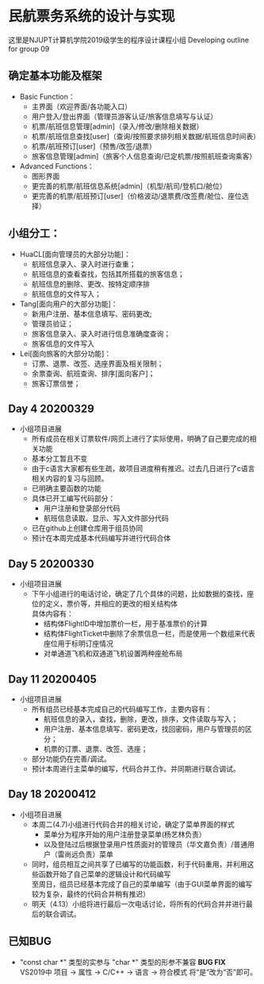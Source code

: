﻿# 民航票务系统的设计与实现
这里是NJUPT计算机学院2019级学生的程序设计课程小组
Developing outline for group 09

## 确定基本功能及框架
* Basic Function：
	* 主界面（欢迎界面/各功能入口）
	* 用户登入/登出界面（管理员游客认证/旅客信息填写与认证）
	* 机票/航班信息管理[admin]（录入/修改/删除相关数据）
	* 机票/航班信息查找[user]（查询/按照要求排列相关数据/航班信息时间表）
	* 机票/航班预订[user]（预售/改签/退票）
	* 旅客信息管理[admin]（旅客个人信息查询/已定机票/按照航班查询乘客）
* Advanced Functions：
	* 图形界面
	* 更完善的机票/航班信息系统[admin]（机型/航司/登机口/舱位）
	* 更完善的机票/航班预订[user]（价格波动/退票费/改签费/舱位、座位选择）
        
## 小组分工：
* HuaCL[面向管理员的大部分功能]：
	* 航班信息录入、录入时进行查重；
	* 航班信息的查看查找，包括其所搭载的旅客信息；
	* 航班信息的删除、更改、按特定顺序排
	* 航班信息的文件写入；
* Tang[面向用户的大部分功能]：
	* 新用户注册、基本信息填写、密码更改;
	* 管理员验证；
	* 旅客信息录入、录入时进行信息准确度查询；
	* 旅客信息的文件写入
* Lei[面向旅客的大部分功能]：
	* 订票、退票、改签、选座界面及相关限制；
	* 余票查询、航班查询、排序[面向客户]； 
	* 旅客订票信誉；
## Day 4 20200329
* 小组项目进展
	* 所有成员在相关订票软件/网页上进行了实际使用，明确了自己要完成的相关功能
	* 基本分工暂且不变
	* 由于c语言大家都有些生疏，故项目进度稍有推迟。过去几日进行了c语言相关内容的复习与回顾。
	* 已明确主要函数的功能
	* 具体已开工编写代码部分：
		* 用户注册和登录部分代码
		* 航班信息读取、显示、写入文件部分代码
	* 已在github上创建仓库用于组员协同
	* 预计在本周完成基本代码编写并进行代码合体
## Day 5 20200330
* 小组项目进展
	* 下午小组进行的电话讨论，确定了几个具体的问题，比如数据的查找，座位的定义，票价等，并相应的更改的相关结构体  
	具体内容有：
		* 结构体FlightID中增加票价一栏，用于基准票价的计算
		* 结构体FlightTicket中删除了余票信息一栏，而是使用一个数组来代表座位用于标明订座情况
		* 对单通道飞机和双通道飞机设置两种座舱布局
## Day 11 20200405
* 小组项目进展
	* 所有组员已经基本完成自己的代码编写工作，主要内容有：
		* 航班信息的录入，查找，删除，更改，排序，文件读取与写入；
		* 用户注册、基本信息填写、密码更改，找回密码，用户与管理员的区分；
		* 机票的订票、退票、改签、选座；
	* 部分功能仍在完善/调试。
	* 预计本周进行主菜单的编写，代码合并工作。并同期进行联合调试。
## Day 18 20200412
* 小组项目进展
	* 本周二(4.7)小组进行代码合并的相关讨论，确定了菜单界面的样式
		* 菜单分为程序开始的用户注册登录菜单(杨艺林负责）
		* 以及登陆过后根据登录用户性质面对的管理员（华文嘉负责）/普通用户（雷尚远负责）菜单
	* 同时，组员相互之间共享了已编写的功能函数，利于代码重用，并利用这些函数开始了自己菜单的逻辑设计和代码编写  
	至周日，组员已经基本完成了自己的菜单编写（由于GUI菜单界面的编写较为复杂，最终的代码合并稍有推迟）
	* 明天（4.13）小组将进行最后一次电话讨论，将所有的代码合并并进行最后的联合调试。
	
## 已知BUG
* "const char \*" 类型的实参与 "char \*" 类型的形参不兼容 **BUG FIX**  
VS2019中 项目 -> 属性 -> C/C++ -> 语言 -> 符合模式 将“是”改为“否”即可。

